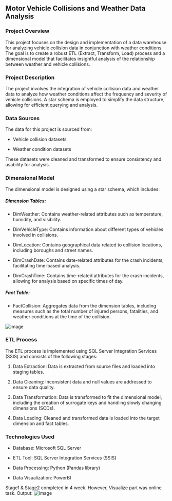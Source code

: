 ## Motor Vehicle Collisions and Weather Data Analysis

### Project Overview

This project focuses on the design and implementation of a data warehouse for analyzing vehicle collision data in conjunction with weather conditions. The goal is to create a robust ETL (Extract, Transform, Load) process and a dimensional model that facilitates insightful analysis of the relationship between weather and vehicle collisions.

### Project Description

The project involves the integration of vehicle collision data and weather data to analyze how weather conditions affect the frequency and severity of vehicle collisions. A star schema is employed to simplify the data structure, allowing for efficient querying and analysis.

### Data Sources

The data for this project is sourced from:

- Vehicle collision datasets

- Weather condition datasets

These datasets were cleaned and transformed to ensure consistency and usability for analysis.

### Dimensional Model
The dimensional model is designed using a star schema, which includes:

##### Dimension Tables:

- DimWeather: Contains weather-related attributes such as temperature, humidity, and visibility.

- DimVehicleType: Contains information about different types of vehicles involved in collisions.

- DimLocation: Contains geographical data related to collision locations, including boroughs and street names.

- DimCrashDate: Contains date-related attributes for the crash incidents, facilitating time-based analysis.

- DimCrashTime: Contains time-related attributes for the crash incidents, allowing for analysis based on specific times of day.

##### Fact Table:

- FactCollision: Aggregates data from the dimension tables, including measures such as the total number of injured persons, fatalities, and weather conditions at the time of the collision.
  
![image](https://github.com/user-attachments/assets/3154d3b5-54fd-424f-af69-6184ef289cfe)

### ETL Process

The ETL process is implemented using SQL Server Integration Services (SSIS) and consists of the following stages:

1. Data Extraction: Data is extracted from source files and loaded into staging tables.

2. Data Cleaning: Inconsistent data and null values are addressed to ensure data quality.

3. Data Transformation: Data is transformed to fit the dimensional model, including the creation of surrogate keys and handling slowly changing dimensions (SCDs).

4. Data Loading: Cleaned and transformed data is loaded into the target dimension and fact tables.

### Technologies Used

- Database: Microsoft SQL Server

- ETL Tool: SQL Server Integration Services (SSIS)

- Data Processing: Python (Pandas library)

- Data Visualization: PowerBI

Stage1 & Stage2 completed in 4 week. However, Visualize part was online task. Output:
 ![image](https://github.com/user-attachments/assets/633127a9-1c9d-4611-a699-adf21bff0b0e)

